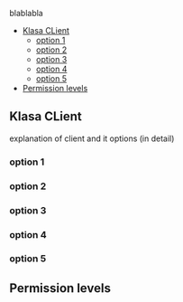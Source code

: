 blablabla

- [Klasa CLient](#klasa-client)
  - [option 1](#option-1)
  - [option 2](#option-2)
  - [option 3](#option-3)
  - [option 4](#option-4)
  - [option 5](#option-5)
- [Permission levels](#permission-levels)

## Klasa CLient

explanation of client and it options (in detail)

### option 1
### option 2
### option 3
### option 4
### option 5

## Permission levels